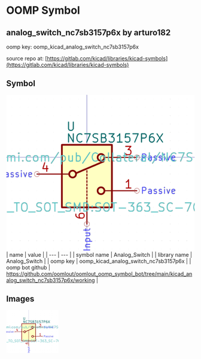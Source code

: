 # OOMP Symbol  
## analog_switch_nc7sb3157p6x  by arturo182  
  
oomp key: oomp_kicad_analog_switch_nc7sb3157p6x  
  
source repo at: [https://gitlab.com/kicad/libraries/kicad-symbols](https://gitlab.com/kicad/libraries/kicad-symbols)  
## Symbol  
  
[![working.png](working_600.png)](working.png)  
| name | value | 
| --- | --- | 
| symbol name | Analog_Switch | 
| library name | Analog_Switch | 
| oomp key | oomp_kicad_analog_switch_nc7sb3157p6x | 
| oomp bot github | https://github.com/oomlout/oomlout_oomp_symbol_bot/tree/main/kicad_analog_switch_nc7sb3157p6x/working | 
## Images  
  
[![working.png](working_140.png)](working.png)  
